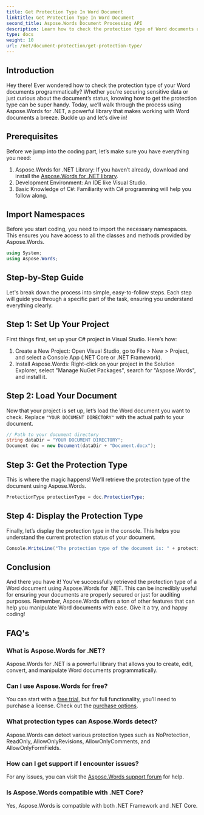```yaml
---
title: Get Protection Type In Word Document
linktitle: Get Protection Type In Word Document
second_title: Aspose.Words Document Processing API
description: Learn how to check the protection type of Word documents using Aspose.Words for .NET. Step-by-step guide, code examples, and FAQs included.
type: docs
weight: 10
url: /net/document-protection/get-protection-type/
---
```

## Introduction

Hey there! Ever wondered how to check the protection type of your Word documents programmatically? Whether you’re securing sensitive data or just curious about the document’s status, knowing how to get the protection type can be super handy. Today, we’ll walk through the process using Aspose.Words for .NET, a powerful library that makes working with Word documents a breeze. Buckle up and let’s dive in!

## Prerequisites

Before we jump into the coding part, let’s make sure you have everything you need:

1. Aspose.Words for .NET Library: If you haven’t already, download and install the [Aspose.Words for .NET library](https://releases.aspose.com/words/net/).
2. Development Environment: An IDE like Visual Studio.
3. Basic Knowledge of C#: Familiarity with C# programming will help you follow along.

## Import Namespaces

Before you start coding, you need to import the necessary namespaces. This ensures you have access to all the classes and methods provided by Aspose.Words.

```csharp
using System;
using Aspose.Words;
```

## Step-by-Step Guide

Let's break down the process into simple, easy-to-follow steps. Each step will guide you through a specific part of the task, ensuring you understand everything clearly.

## Step 1: Set Up Your Project

First things first, set up your C# project in Visual Studio. Here’s how:

1. Create a New Project: Open Visual Studio, go to File > New > Project, and select a Console App (.NET Core or .NET Framework).
2. Install Aspose.Words: Right-click on your project in the Solution Explorer, select "Manage NuGet Packages", search for "Aspose.Words", and install it.

## Step 2: Load Your Document

Now that your project is set up, let’s load the Word document you want to check. Replace `"YOUR DOCUMENT DIRECTORY"` with the actual path to your document.

```csharp
// Path to your document directory
string dataDir = "YOUR DOCUMENT DIRECTORY";
Document doc = new Document(dataDir + "Document.docx");
```

## Step 3: Get the Protection Type

This is where the magic happens! We’ll retrieve the protection type of the document using Aspose.Words.

```csharp
ProtectionType protectionType = doc.ProtectionType;
```

## Step 4: Display the Protection Type

Finally, let’s display the protection type in the console. This helps you understand the current protection status of your document.

```csharp
Console.WriteLine("The protection type of the document is: " + protectionType);
```

## Conclusion

And there you have it! You’ve successfully retrieved the protection type of a Word document using Aspose.Words for .NET. This can be incredibly useful for ensuring your documents are properly secured or just for auditing purposes. Remember, Aspose.Words offers a ton of other features that can help you manipulate Word documents with ease. Give it a try, and happy coding!

## FAQ's

### What is Aspose.Words for .NET?
Aspose.Words for .NET is a powerful library that allows you to create, edit, convert, and manipulate Word documents programmatically.

### Can I use Aspose.Words for free?
You can start with a [free trial](https://releases.aspose.com/), but for full functionality, you’ll need to purchase a license. Check out the [purchase options](https://purchase.aspose.com/buy).

### What protection types can Aspose.Words detect?
Aspose.Words can detect various protection types such as NoProtection, ReadOnly, AllowOnlyRevisions, AllowOnlyComments, and AllowOnlyFormFields.

### How can I get support if I encounter issues?
For any issues, you can visit the [Aspose.Words support forum](https://forum.aspose.com/c/words/8) for help.

### Is Aspose.Words compatible with .NET Core?
Yes, Aspose.Words is compatible with both .NET Framework and .NET Core.
